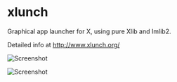 # xlunch
Graphical app launcher for X, using pure Xlib and Imlib2.

Detailed info at http://www.xlunch.org/

![Screenshot](/../Screenshot/screenshot.png?raw=true "Screenshot")

![Screenshot](/../Screenshot/screenshot2.png?raw=true "Screenshot")

